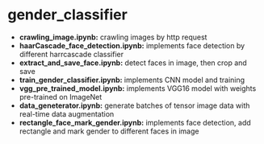 # gender_classifier
* **crawling_image.ipynb:** crawling images by http request
* **haarCascade_face_detection.ipynb:** implements face detection by different harrcascade classifier
* **extract_and_save_face.ipynb:** detect faces in image, then crop and save
* **train_gender_classifier.ipynb:** implements CNN model and training
* **vgg_pre_trained_model.ipynb:** implements VGG16 model with weights pre-trained on ImageNet
* **data_geneterator.ipynb:** generate batches of tensor image data with real-time data augmentation
* **rectangle_face_mark_gender.ipynb:** implements face detection, add rectangle and mark gender to different faces in image
